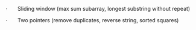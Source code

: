 
·       Sliding window (max sum subarray, longest substring without repeat)

·       Two pointers (remove duplicates, reverse string, sorted squares)